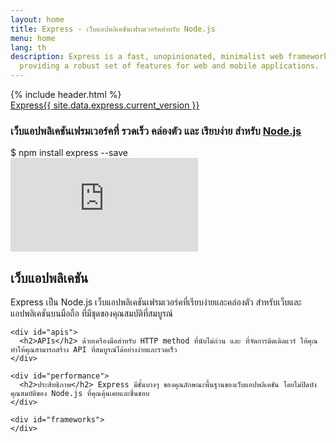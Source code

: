 ```yaml
---
layout: home
title: Express - เว็บแอปพลิเคชันเฟรมเวอร์คสำหรับ Node.js
menu: home
lang: th
description: Express is a fast, unopinionated, minimalist web framework for Node.js,
  providing a robust set of features for web and mobile applications.
---
```

<section id="home-content">
  {% include header.html %}
  <div id="overlay"></div>
  <div id="homepage-leftpane" class="pane">
    <section id="description">
        <div class="express"><a href="/">Express</a><a href="{{ page.lang }}/changelog/4x.html#{{ site.data.express.current_version }}" id="express-version">{{ site.data.express.current_version }}</a></div>
        <h1 class="description">เว็บแอปพลิเคชันเฟรมเวอร์คที่ รวดเร็ว คล่องตัว และ เรียบง่าย สำหรับ <a href='https://nodejs.org/en/'>Node.js</a></h1>
    </section>
    <div id="install-command">$ npm install express --save</div>
  </div>
  <div id="homepage-rightpane" class="pane">
    <iframe src="https://www.youtube.com/embed/HxGt_3F0ULg" frameborder="0" allowfullscreen></iframe>
  </div>
</section>



<section id="intro">

  <div id="boxes" class="clearfix">
    <div id="web-applications">
      <h2>เว็บแอปพลิเคชัน</h2> Express เป็น Node.js เว็บแอปพลิเคชันเฟรมเวอร์คที่เรียบง่ายและคล่องตัว สำหรับเว็บและแอปพลิเคชันบนมือถือ ที่มีชุดของคุณสมบัติที่สมบูรณ์
    </div>

    <div id="apis">
      <h2>APIs</h2> ด้วยเครืองมือสำหรับ HTTP method ที่นับไม่ถ่วน และ ที่จัดการมิดเดิลแวร์ ให้คุณ ทำให้คุณสามารถสร้าง API ที่สมบูรณ์ได้อย่างง่ายและรวดเร็ว
    </div>

    <div id="performance">
      <h2>ประสิทธิภาพ</h2> Express มีชั้นบางๆ ของคุณลักษณะพื้นฐานของเว็บแอปพลิเคชัน โดยไม่ปิดบังคุณสมบัติของ Node.js ที่คุณคุ้นเคยและชื่นชอบ
    </div>

    <div id="frameworks">
    </div>
  </div>

</section>

